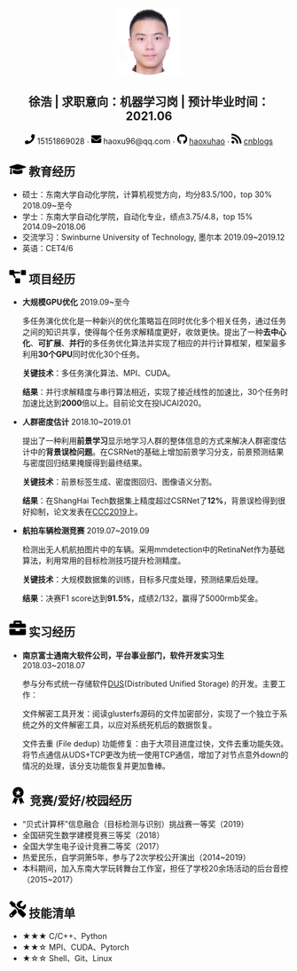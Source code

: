  <center>
     <img src="assets/circle-cropped.png" width="120px">
   <h2>徐浩 | 求职意向：机器学习岗 | 预计毕业时间：2021.06</h2>
     <div>
         <span>
             <img src="assets/phone-solid.svg" width="18px">
             15151869028
         </span>
         ·
         <span>
             <img src="assets/envelope-solid.svg" width="18px">
             haoxu96@qq.com
         </span>
         ·
         <span>
             <img src="assets/github-brands.svg" width="18px">
             <a href="https://github.com/haoxuhao">haoxuhao</a>
         </span>
         ·
         <span>
             <img src="assets/rss-solid.svg" width="18px">
             <a href="https://www.cnblogs.com/walter-xh/"> cnblogs</a>
         </span>
     </div>
 </center>


## <img src="assets/graduation-cap-solid.svg" width="30px"> 教育经历

- 硕士：东南大学自动化学院，计算机视觉方向，均分83.5/100，top 30%                               2018.09~至今
- 学士：东南大学自动化学院，自动化专业，绩点3.75/4.8，top 15%                                        2014.09~2018.06
- 交流学习：Swinburne University of Technology,  墨尔本                                                        2019.09~2019.12
- 英语：CET4/6 

## <img src="assets/project-diagram-solid.svg" width="30px"> 项目经历

- **大规模GPU优化**                                                                  														     2019.09~至今

  多任务演化优化是一种新兴的优化策略旨在同时优化多个相关任务，通过任务之间的知识共享，使得每个任务求解精度更好，收敛更快。提出了一种**去中心化**、**可扩展**、**并行**的多任务优化算法并实现了相应的并行计算框架，框架最多利用**30个GPU**同时优化30个任务。

  **关键技术**：多任务演化算法、MPI、CUDA。

  **结果**：并行求解精度与串行算法相近，实现了接近线性的加速比，30个任务时加速比达到**2000**倍以上。目前论文在投IJCAI2020。

- **人群密度估计**                                                                                                                                 2018.10~2019.01

  提出了一种利用**前景学习**显示地学习人群的整体信息的方式来解决人群密度估计中的**背景误检问题**。在CSRNet的基础上增加前景学习分支，前景预测结果与密度回归结果掩膜得到最终结果。

  **关键技术**：前景标签生成、密度图回归、图像语义分割。

  **结果**：在ShangHai Tech数据集上精度超过CSRNet了**12%**，背景误检得到很好抑制，论文发表在[CCC2019](https://ieeexplore.ieee.org/document/8865761/)上。

- **航拍车辆检测竞赛**                                                                                                                         2019.07~2019.09

  检测出无人机航拍图片中的车辆。采用mmdetection中的RetinaNet作为基础算法，利用常用的目标检测技巧提升检测精度。

  **关键技术**：大规模数据集的训练，目标多尺度处理，预测结果后处理。

  **结果**：决赛F1 score达到**91.5%**，成绩2/132，赢得了5000rmb奖金。

## <img src="assets/briefcase-solid.svg" width="30px"> 实习经历

- **南京富士通南大软件公司，平台事业部门，软件开发实习生**                                                   2018.03~2018.07

  参与分布式统一存储软件[DUS](https://www.fujitsu.com/cn/group/fnst/solution/#title3)(Distributed Unified Storage) 的开发。主要工作：

  文件解密工具开发：阅读glusterfs源码的文件加密部分，实现了一个独立于系统之外的文件解密工具，以应对系统死机后的数据恢复。

  文件去重 (File dedup) 功能修复：由于大项目进度过快，文件去重功能失效。将节点通信从UDS+TCP更改为统一使用TCP通信，增加了对节点意外down的情况的处理，该分支功能恢复并更加鲁棒。

##  <img src="assets/award.svg" width="32px"> 竞赛/爱好/校园经历

- “贝式计算杯”信息融合（目标检测与识别）挑战赛一等奖（2019）
- 全国研究生数学建模竞赛三等奖（2018）
- 全国大学生电子设计竞赛二等奖（2017）
- 热爱民乐，自学洞箫5年，参与了2次学校公开演出（2014~2019）
- 本科期间，加入东南大学玩转舞台工作室，担任了学校20余场活动的后台音控（2015~2017）

##  <img src="assets/tools-solid.svg" width="30px"> 技能清单

- ★★★ C/C++、Python
- ★★☆ MPI、CUDA、Pytorch
- ★☆☆ Shell、Git、Linux

